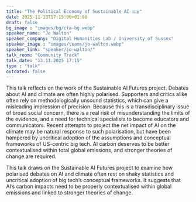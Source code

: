 ```yaml
---
title: "The Political Economy of Sustainable AI 🇬🇧"
date: 2025-11-13T17:15:00+01:00
draft: false
bg_image : "images/bg/cta-bg.webp"
speaker_name: "Jo Walton"
speaker_company: "Digital Humanities Lab / University of Sussex"
speaker_image : "images/teams/jo-walton.webp"
speaker_link: "speaker/jo-walton/"
talk_room: "Community Track"
talk_date: "13.11.2025 17:15"
type : "talk"
outdated: false
---
```


This talk reflects on the work of the Sustainable AI Futures project. Debates about AI and climate are often highly polarised. Supporters and critics alike often rely on methodologically unsound statistics, which can give a misleading impression of precision. Because this is a transdisciplinary issue of broad social concern, there is a real risk of misunderstanding the limits of the evidence, and a need for technical specialists to become educators and communicators. Recent attempts to project the net impact of AI on the climate may be natural response to such polarisation, but have been hampered by uncritical adoption of the assumptions and conceptual frameworks of US-centric big tech. AI carbon deserves to be better contextualised within total global emissions, and stronger theories of change are required.

This talk draws on the Sustainable AI Futures project to examine how polarised debates on AI and climate often rest on shaky statistics and uncritical adoption of big tech’s conceptual frameworks. It suggests that AI’s carbon impacts need to be properly contextualised within global emissions and linked to stronger theories of change.
